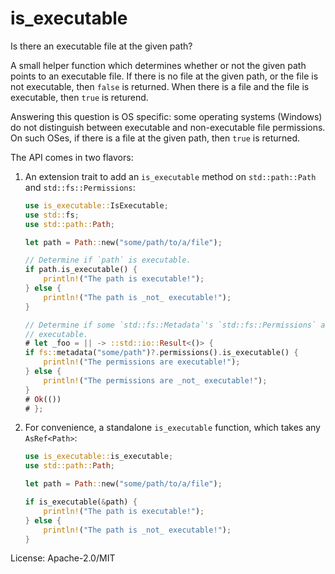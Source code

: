 # is_executable

Is there an executable file at the given path?

A small helper function which determines whether or not the given path points to
an executable file. If there is no file at the given path, or the file is not
executable, then `false` is returned. When there is a file and the file is
executable, then `true` is returend.

Answering this question is OS specific: some operating systems (Windows) do not
distinguish between executable and non-executable file permissions. On such
OSes, if there is a file at the given path, then `true` is returned.

The API comes in two flavors:

1. An extension trait to add an `is_executable` method on `std::path::Path` and
   `std::fs::Permissions`:

   ```rust
   use is_executable::IsExecutable;
   use std::fs;
   use std::path::Path;

   let path = Path::new("some/path/to/a/file");

   // Determine if `path` is executable.
   if path.is_executable() {
       println!("The path is executable!");
   } else {
       println!("The path is _not_ executable!");
   }

   // Determine if some `std::fs::Metadata`'s `std::fs::Permissions` are
   // executable.
   # let _foo = || -> ::std::io::Result<()> {
   if fs::metadata("some/path")?.permissions().is_executable() {
       println!("The permissions are executable!");
   } else {
       println!("The permissions are _not_ executable!");
   }
   # Ok(())
   # };
   ```

2. For convenience, a standalone `is_executable` function, which takes any
`AsRef<Path>`:

   ```rust
   use is_executable::is_executable;
   use std::path::Path;

   let path = Path::new("some/path/to/a/file");

   if is_executable(&path) {
       println!("The path is executable!");
   } else {
       println!("The path is _not_ executable!");
   }
   ```

License: Apache-2.0/MIT
